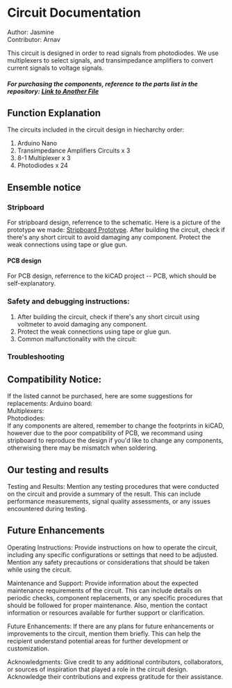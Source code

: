 # Circuit Documentation
Author: Jasmine  
Contributor: Arnav  

This circuit is designed in order to read signals from photodiodes. We use multiplexers to select signals, and transimpedance amplifiers to convert current signals to voltage signals.  
##### For purchasing the components, reference to the parts list in the repository: [Link to Another File](another-file.md)  

## Function Explanation
The circuits included in the circuit design in hiecharchy order:
1. Arduino Nano
2. Transimpedance Amplifiers Circuits x 3
3. 8-1 Multiplexer x 3
4. Photodiodes x 24


## Ensemble notice
### Stripboard

For stripboard design, referrence to the schematic. Here is a picture of the prototype we made: [Stripboard Prototype](git01.jpg). After building the circuit, check if there's any short circuit to avoid damaging any component. Protect the weak connections using tape or glue gun.

#### PCB design
For PCB design, referrence to the kiCAD project -- PCB, which should be self-explanatory.  

### Safety and debugging instructions:
1. After building the circuit, check if there's any short circuit using voltmeter to avoid damaging any component. 
2. Protect the weak connections using tape or glue gun.
3. Common malfunctionality with the circuit:
### Troubleshooting

## Compatibility Notice:
If the listed cannot be purchased, here are some suggestions for replacements:
Arduino board:  
Multiplexers:  
Photodiodes:  
If any components are altered, remember to change the footprints in kiCAD, however due to the poor compatibility of PCB, we recommand using stripboard to reproduce the design if you'd like to change any components, otherwising there may be mismatch when soldering.


## Our testing and results
Testing and Results: Mention any testing procedures that were conducted on the circuit and provide a summary of the result. This can include performance measurements, signal quality assessments, or any issues encountered during testing.
## Future Enhancements


Operating Instructions: Provide instructions on how to operate the circuit, including any specific configurations or settings that need to be adjusted. Mention any safety precautions or considerations that should be taken while using the circuit.

Maintenance and Support: Provide information about the expected maintenance requirements of the circuit. This can include details on periodic checks, component replacements, or any specific procedures that should be followed for proper maintenance. Also, mention the contact information or resources available for further support or clarification.

Future Enhancements: If there are any plans for future enhancements or improvements to the circuit, mention them briefly. This can help the recipient understand potential areas for further development or customization.

Acknowledgments: Give credit to any additional contributors, collaborators, or sources of inspiration that played a role in the circuit design. Acknowledge their contributions and express gratitude for their assistance.
